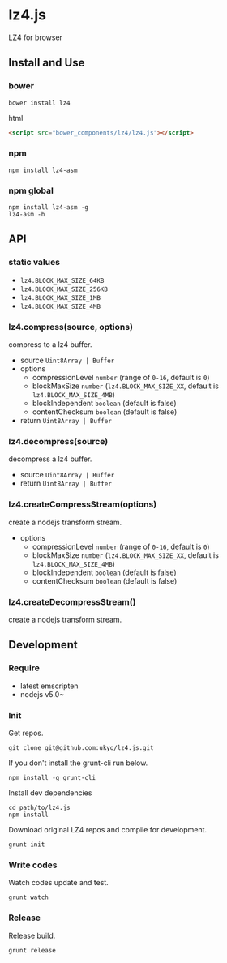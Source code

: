 # lz4.js

LZ4 for browser

## Install and Use

### bower

```
bower install lz4
```

html

```html
<script src="bower_components/lz4/lz4.js"></script>
```

### npm

```
npm install lz4-asm
```

### npm global

```
npm install lz4-asm -g
lz4-asm -h
```

## API

### static values

* `lz4.BLOCK_MAX_SIZE_64KB`
* `lz4.BLOCK_MAX_SIZE_256KB`
* `lz4.BLOCK_MAX_SIZE_1MB`
* `lz4.BLOCK_MAX_SIZE_4MB`

### lz4.compress(source, options)

compress to a lz4 buffer.

* source `Uint8Array | Buffer`
* options
    * compressionLevel `number` (range of `0-16`, default is `0`)
    * blockMaxSize `number` (`lz4.BLOCK_MAX_SIZE_XX`, default is `lz4.BLOCK_MAX_SIZE_4MB`)
    * blockIndependent `boolean` (default is false)
    * contentChecksum `boolean` (default is false)
* return `Uint8Array | Buffer`

### lz4.decompress(source)

decompress a lz4 buffer.

* source `Uint8Array | Buffer`
* return `Uint8Array | Buffer`

### lz4.createCompressStream(options)

create a nodejs transform stream.

* options
    * compressionLevel `number` (range of `0-16`, default is `0`)
    * blockMaxSize `number` (`lz4.BLOCK_MAX_SIZE_XX`, default is `lz4.BLOCK_MAX_SIZE_4MB`)
    * blockIndependent `boolean` (default is false)
    * contentChecksum `boolean` (default is false)

### lz4.createDecompressStream()

create a nodejs transform stream.


## Development

### Require

* latest emscripten
* nodejs v5.0~

### Init

Get repos.

```
git clone git@github.com:ukyo/lz4.js.git
```

If you don't install the grunt-cli run below.

```
npm install -g grunt-cli
```

Install dev dependencies

```
cd path/to/lz4.js
npm install
```

Download original LZ4 repos and compile for development.

```
grunt init
```

### Write codes

Watch codes update and test.

```
grunt watch
```

### Release

Release build.

```
grunt release
```
